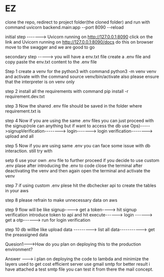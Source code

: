 # EZ


clone the repo, redirect to project folder(the cloned folder) and run with command uvicorn backend.main:app --port 8090 --reload 

initial step -------> Uvicorn running on http://127.0.0.1:8090  click on the link and Uvicorn running on http://127.0.0.1:8090/docs do this on browser move to the swagger and we are good to go

secondary step -----> you will have a env.txt file create a .env file and copy paste the env.txt content to the .env file


Step 1 create a venv for the python3 with command python3 -m venv venv and activate with the command source venv/bin/activate also please ensure that the interpreter is on venv only

step 2 install all the requirements with command pip install -r requirement.dev.txt

step 3 Now the shared .env file should be saved in the folder where requirement.txt is 

step 4 Now if you are using the same .env files you can just proceed with the signup(role can anything but if want to access the db use Ops)----->signupVerification--------> login-------> login verification--------> upload and all

step 5 Now if you are using same .env you can face some issue with db interaction. still try with 

setp 6 use your own .env file to further proceed if you decide to use custom .env plase after introducing the .env to code close the terminal after deactivating the venv and then again open the terminal and activate the venv

step 7 if using custom .env plese hit the dbchecker api to create the tables in your aws

step 8 please refrain to make unnecessary data on aws

step 9 flow will be like signup----> get a token----> hit signup verification introduce token to api and hit execute------> login ------> get a otp------> run for login verification

step 10 db willbe like upload data ---------> list all data-----------> get the preassigned data

Quesion1--->How do you plan on deploying this to the production environment?


Answer ---> i plan on deploying the code to lambda and minimize the layers used to get cost efficient server use gmail smtp for better result i have attached a test smtp file you can test it from there
the mail concept.